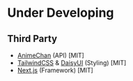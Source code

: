 # Under Developing


## Third Party
- [AnimeChan](https://animechan.vercel.app/docs) (API) [MIT]
- [TailwindCSS](https://tailwindcss.com) & [DaisyUI](https://daisyui.com/) (Styling) [MIT]
- [Next.js](https://nextjs.org) (Framework) [MIT]